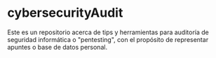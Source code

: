 # cybersecurityAudit
Este es un repositorio acerca de tips y herramientas para auditoría de seguridad informática o "pentesting", con el propósito de representar apuntes o base de datos personal.
